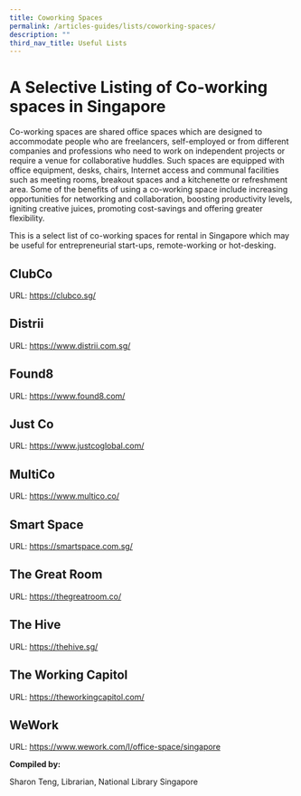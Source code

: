 ```yaml
---
title: Coworking Spaces
permalink: /articles-guides/lists/coworking-spaces/
description: ""
third_nav_title: Useful Lists
---
```

# A Selective Listing of Co-working spaces in Singapore 

 

Co-working spaces are shared office spaces which are designed to accommodate people who are freelancers, self-employed or from different companies and professions who need to work on independent projects or require a venue for collaborative huddles. Such spaces are equipped with office equipment, desks, chairs, Internet access and communal facilities such as meeting rooms, breakout spaces and a kitchenette or refreshment area. Some of the benefits of using a co-working space include increasing opportunities for networking and collaboration, boosting productivity levels, igniting creative juices, promoting cost-savings and offering greater flexibility. 

 

This is a select list of co-working spaces for rental in Singapore which may be useful for entrepreneurial start-ups, remote-working or hot-desking. 

 

## ClubCo 

URL: <https://clubco.sg/> 

 

## Distrii 

URL: <https://www.distrii.com.sg/> 

 

## Found8 

URL: <https://www.found8.com/> 

 

## Just Co 

URL: <https://www.justcoglobal.com/> 

 

## MultiCo 

URL: <https://www.multico.co/> 

 

## Smart Space 

URL: <https://smartspace.com.sg/> 

 

## The Great Room 

URL: <https://thegreatroom.co/> 

 

## The Hive 

URL: <https://thehive.sg/> 

 

## The Working Capitol 

URL: <https://theworkingcapitol.com/>  

 

## WeWork 

URL: <https://www.wework.com/l/office-space/singapore> 

 

**Compiled by:** 

Sharon Teng, Librarian, National Library Singapore  